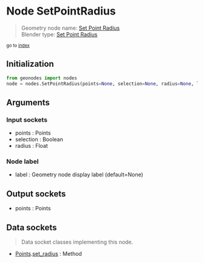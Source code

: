 
# Node SetPointRadius

> Geometry node name: [Set Point Radius](https://docs.blender.org/manual/en/latest/modeling/geometry_nodes/point/set_point_radius.html)<br>
  Blender type: [Set Point Radius](https://docs.blender.org/api/current/bpy.types.GeometryNodeSetPointRadius.html)
  
<sub>go to [index](/docs/index.md)</sub>

Initialization
--------------

```python
from geonodes import nodes
node = nodes.SetPointRadius(points=None, selection=None, radius=None, label=None)
```



## Arguments


### Input sockets

- points : Points
- selection : Boolean
- radius : Float

### Node label

- label : Geometry node display label (default=None)

## Output sockets

- points : Points

## Data sockets

> Data socket classes implementing this node.
  
  
- [Points](/docs/sockets/Points.md).[set_radius](/docs/sockets/Points.md#set_radius) : Method
  
